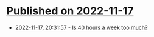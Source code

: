 # [Published on 2022-11-17](index.md)

* [2022-11-17, 20:31:57](https://news.ycombinator.com/item?id=33645231) - [Is 40 hours a week too much?](https://www.okta.com/au/identity-101/40-hour-work-week/)
